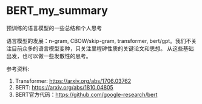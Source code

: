 # BERT_my_summary

预训练的语言模型的一些总结和个人思考

语言模型的发展：n-gram, CBOW/skip-gram, transformer, bert/gpt。我们不关注目前众多的语言模型变种，只关注里程碑性质的关键论文和思想。
从这些基础出发，也可以做一些发散性的思考。


参考资料:
1. Transformer: https://arxiv.org/abs/1706.03762
2. BERT: https://arxiv.org/abs/1810.04805
3. BERT官方代码：https://github.com/google-research/bert
